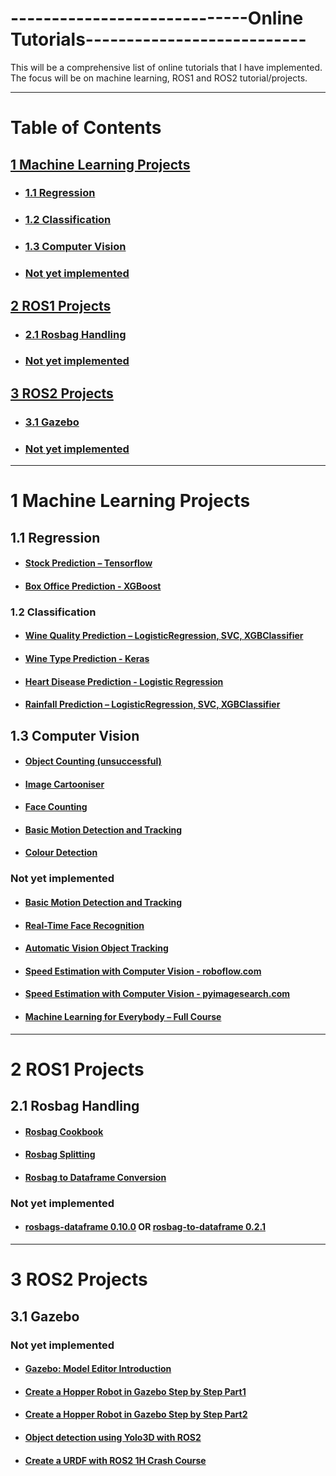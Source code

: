 # -----------------------------**Online Tutorials**---------------------------
This will be a comprehensive list of online tutorials that I have implemented. The focus will be on machine learning, ROS1 and ROS2 tutorial/projects.

---

# Table of Contents
## [1 Machine Learning Projects ](#chap1)
- ### [1.1 Regression](#chap1.1)
- ### [1.2 Classification](#chap1.2)
- ### [1.3 Computer Vision](#chap1.3)
- ### [Not yet implemented](#chap1.10)
## [2 ROS1 Projects](#chap2)
- ### [2.1 Rosbag Handling](#chap2.1)
- ### [Not yet implemented](#chap2.10)
## [3 ROS2 Projects](#chap3)
- ### [3.1 Gazebo](#chap3.1)
- ### [Not yet implemented](#chap3.10)

---

# 1 Machine Learning Projects <a name="chap1"></a>
## 1.1 Regression <a name="chap1.1"></a>
- #### [Stock Prediction – Tensorflow](https://www.geeksforgeeks.org/stock-price-prediction-project-using-tensorflow/)

- #### [Box Office Prediction - XGBoost](https://www.geeksforgeeks.org/box-office-revenue-prediction-using-linear-regression-in-ml/)

### 1.2 Classification <a name="chap1.2"></a>
- #### [Wine Quality Prediction – LogisticRegression, SVC, XGBClassifier](https://www.geeksforgeeks.org/wine-quality-prediction-machine-learning/)

- #### [Wine Type Prediction - Keras](https://www.geeksforgeeks.org/prediction-of-wine-type-using-deep-learning/)

- #### [Heart Disease Prediction - Logistic Regression](https://www.geeksforgeeks.org/ml-heart-disease-prediction-using-logistic-regression/)

- #### [Rainfall Prediction – LogisticRegression, SVC, XGBClassifier](https://www.geeksforgeeks.org/rainfall-prediction-using-machine-learning-python/)

## 1.3 Computer Vision <a name="chap1.3"></a>
- #### [Object Counting (unsuccessful)](https://www.geeksforgeeks.org/count-number-of-object-using-python-opencv/)

- #### [Image Cartooniser](https://www.geeksforgeeks.org/cartooning-an-image-using-opencv-python/)

- #### [Face Counting](https://www.geeksforgeeks.org/count-number-of-faces-using-python-opencv/)

- #### [Basic Motion Detection and Tracking](https://youtu.be/MkcUgPhOlP8?si=rN8VI8zjTM6MNI7h)

- #### [Colour Detection](https://henrydangprg.com/2016/06/26/color-detection-in-python-with-opencv/)

### Not yet implemented <a name="chap1.10"></a>
- #### [Basic Motion Detection and Tracking](https://pyimagesearch.com/2015/05/25/basic-motion-detection-and-tracking-with-python-and-opencv/)

- #### [Real-Time Face Recognition](https://towardsdatascience.com/real-time-face-recognition-an-end-to-end-project-b738bb0f7348)

- #### [Automatic Vision Object Tracking](https://medium.com/mjrobot-org/automatic-vision-object-tracking-2dc6b4acaff5)

- #### [Speed Estimation with Computer Vision - roboflow.com](https://blog.roboflow.com/estimate-speed-computer-vision/)

- #### [Speed Estimation with Computer Vision - pyimagesearch.com](https://pyimagesearch.com/2019/12/02/opencv-vehicle-detection-tracking-and-speed-estimation/)

- #### [Machine Learning for Everybody – Full Course](https://youtu.be/i_LwzRVP7bg?si=F3VlnR7Cma4fEn6n)

---

# 2 ROS1 Projects <a name="chap2"></a>
## 2.1 Rosbag Handling <a name="chap2.1"></a>
- #### [Rosbag Cookbook](https://wiki.ros.org/rosbag/Cookbook)

- #### [Rosbag Splitting](https://robotics.stackexchange.com/questions/55368/how-to-split-a-recorded-rosbag-file)

- #### [Rosbag to Dataframe Conversion](https://pypi.org/project/rosbag-to-dataframe/)

### Not yet implemented <a name="chap2.10"></a>
- #### [rosbags-dataframe 0.10.0](https://pypi.org/project/rosbags-dataframe/)  OR [rosbag-to-dataframe 0.2.1](https://pypi.org/project/rosbag-to-dataframe/)

---

# 3 ROS2 Projects <a name="chap3"></a>
## 3.1 Gazebo <a name="chap3.1"></a>
### Not yet implemented <a name="chap3.10"></a>
- #### [Gazebo: Model Editor Introduction](https://youtu.be/wRP8icmBzVk?si=JCURS0JoG002HICm)

- #### [Create a Hopper Robot in Gazebo Step by Step Part1](https://youtu.be/wgJG2Xp8FZA?si=9y4RtFJfK0heFvbX)

- #### [Create a Hopper Robot in Gazebo Step by Step Part2](https://youtu.be/xk92UCoKzp8?si=qwWl1yN5V16wMCst)

- #### [Object detection using Yolo3D with ROS2](https://youtu.be/KTCtTLwJXP0?si=QzklFDsKVJOLV7IA)

- #### [Create a URDF with ROS2 1H Crash Course](https://youtu.be/dZ_CyyEvBE0?si=rVdwHXTOtYpBc10Z)